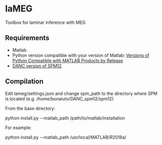# laMEG
Toolbox for laminar inference with MEG

## Requirements
* Matlab
* Python version compatible with your version of Matlab: [Versions of Python Compatible with MATLAB Products by Release](https://fr.mathworks.com/support/requirements/python-compatibility.html)
* [DANC version of SPM12](https://github.com/danclab/DANC_spm12)

## Compilation
Edit lameg/settings.json and change spm_path to the directory where SPM is located (e.g. /home/bonaiuto/DANC_spm12/spm12)

From the base directory:

python install.py --matlab_path /path/to/matlab/installation

For example:

python install.py --matlab_path /usr/local/MATLAB/R2018a/
